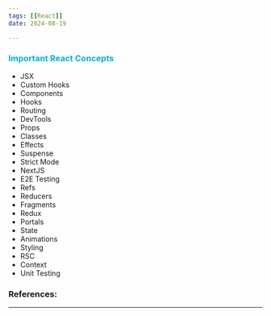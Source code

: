 ```yaml
--- 
tags: [[React]]
date: 2024-08-19

---
```

### <span style="color: #00aedb;">Important React Concepts</span>

- JSX
- Custom Hooks
- Components
- Hooks
- Routing
- DevTools
- Props
- Classes
- Effects
- Suspense
- Strict Mode
- NextJS
- E2E Testing
- Refs
- Reducers
- Fragments
- Redux
- Portals
- State
- Animations
- Styling
- RSC
- Context
- Unit Testing


### References:


---



